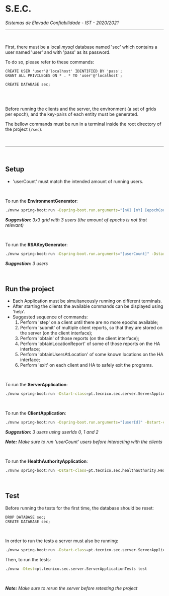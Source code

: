 # S.E.C.
*Sistemas de Elevada Confiabilidade - IST - 2020/2021*

---

<br/>

First, there must be a local *mysql* database named 'sec' which contains a user named 'user' and with 'pass' as its password.

To do so, please refer to these commands:

```mysql
CREATE USER 'user'@'localhost' IDENTIFIED BY 'pass';
GRANT ALL PRIVILEGES ON * . * TO 'user'@'localhost';
```
```mysql
CREATE DATABASE sec;
```

<br/><br/>

Before running the clients and the server, the environment (a set of grids per epoch), and the key-pairs of each entity must be generated.

The bellow commands must be run in a terminal inside the root directory of the project (```/sec```).

<br/>

---

<br/>

## Setup

- 'userCount' must match the intended amount of running users.

<br/>


To run the **EnvironmentGenerator**:
```bash
./mvnw spring-boot:run -Dspring-boot.run.arguments="[nX] [nY] [epochCount] [userCount]" -Dstart-class=pt.tecnico.sec.EnvironmentGenerator
```
***Suggestion:** 3x3 grid with 3 users (the amount of epochs is not that relevant)*

<br/>


To run the **RSAKeyGenerator**:
```bash
./mvnw spring-boot:run -Dspring-boot.run.arguments="[userCount]" -Dstart-class=pt.tecnico.sec.RSAKeyGenerator
```
***Suggestion:** 3 users*

<br/>


## Run the project

- Each Application must be simultaneously running on different terminals.
- After starting the clients the available commands can be displayed using 'help'.
- Suggested sequence of commands:
    1. Perform 'step' on a client until there are no more epochs available;
    2. Perform 'submit' of multiple client reports, so that they are stored on the server (on the client interface);
    3. Perform 'obtain' of those reports (on the client interface);
    4. Perform 'obtainLocationReport' of some of those reports on the HA interface;
    5. Perform 'obtainUsersAtLocation' of some known locations on the HA interface;
    6. Perform 'exit' on each client and HA to safely exit the programs.

<br/>


To run the **ServerApplication**:
```bash
./mvnw spring-boot:run -Dstart-class=pt.tecnico.sec.server.ServerApplication
```

<br/>


To run the **ClientApplication**:
```bash
./mvnw spring-boot:run -Dspring-boot.run.arguments="[userId]" -Dstart-class=pt.tecnico.sec.client.ClientApplication
```
***Suggestion:** 3 users using userIds 0, 1 and 2*

***Note:** Make sure to run 'userCount' users before interacting with the clients*

<br/>


To run the **HealthAuthorityApplication**:
```bash
./mvnw spring-boot:run -Dstart-class=pt.tecnico.sec.healthauthority.HealthAuthorityApplication
```

<br/>


## Test


Before running the tests for the first time, the database should be reset:
```mysql
DROP DATABASE sec;
CREATE DATABASE sec;
```

<br/>

In order to run the tests a server must also be running:
```bash
./mvnw spring-boot:run -Dstart-class=pt.tecnico.sec.server.ServerApplication
```


Then, to run the tests:
```bash
./mvnw -Dtest=pt.tecnico.sec.server.ServerApplicationTests test
```

<br/>

***Note:** Make sure to rerun the server before retesting the project*

<br/>
